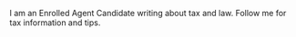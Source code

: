 <section id="about">

I am an Enrolled Agent Candidate writing about tax and law. Follow me for tax information and tips.